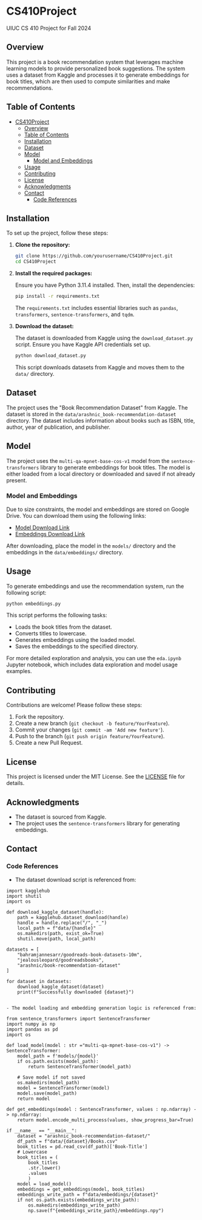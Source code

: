 # CS410Project
UIUC CS 410 Project for Fall 2024

## Overview

This project is a book recommendation system that leverages machine learning models to provide personalized book suggestions. The system uses a dataset from Kaggle and processes it to generate embeddings for book titles, which are then used to compute similarities and make recommendations.

## Table of Contents

- [CS410Project](#cs410project)
  - [Overview](#overview)
  - [Table of Contents](#table-of-contents)
  - [Installation](#installation)
  - [Dataset](#dataset)
  - [Model](#model)
    - [Model and Embeddings](#model-and-embeddings)
  - [Usage](#usage)
  - [Contributing](#contributing)
  - [License](#license)
  - [Acknowledgments](#acknowledgments)
  - [Contact](#contact)
    - [Code References](#code-references)

## Installation

To set up the project, follow these steps:

1. **Clone the repository:**

   ```bash
   git clone https://github.com/yourusername/CS410Project.git
   cd CS410Project
   ```

2. **Install the required packages:**

   Ensure you have Python 3.11.4 installed. Then, install the dependencies:

   ```bash
   pip install -r requirements.txt
   ```

   The `requirements.txt` includes essential libraries such as `pandas`, `transformers`, `sentence-transformers`, and `tqdm`.

3. **Download the dataset:**

   The dataset is downloaded from Kaggle using the `download_dataset.py` script. Ensure you have Kaggle API credentials set up.

   ```bash
   python download_dataset.py
   ```

   This script downloads datasets from Kaggle and moves them to the `data/` directory.

## Dataset

The project uses the "Book Recommendation Dataset" from Kaggle. The dataset is stored in the `data/arashnic_book-recommendation-dataset` directory. The dataset includes information about books such as ISBN, title, author, year of publication, and publisher.

## Model

The project uses the `multi-qa-mpnet-base-cos-v1` model from the `sentence-transformers` library to generate embeddings for book titles. The model is either loaded from a local directory or downloaded and saved if not already present.

### Model and Embeddings

Due to size constraints, the model and embeddings are stored on Google Drive. You can download them using the following links:

- [Model Download Link](https://drive.google.com/temp)
- [Embeddings Download Link](https://drive.google.com/temp)

After downloading, place the model in the `models/` directory and the embeddings in the `data/embeddings/` directory.

## Usage

To generate embeddings and use the recommendation system, run the following script:

```bash
python embeddings.py
```


This script performs the following tasks:

- Loads the book titles from the dataset.
- Converts titles to lowercase.
- Generates embeddings using the loaded model.
- Saves the embeddings to the specified directory.

For more detailed exploration and analysis, you can use the `eda.ipynb` Jupyter notebook, which includes data exploration and model usage examples.

## Contributing

Contributions are welcome! Please follow these steps:

1. Fork the repository.
2. Create a new branch (`git checkout -b feature/YourFeature`).
3. Commit your changes (`git commit -am 'Add new feature'`).
4. Push to the branch (`git push origin feature/YourFeature`).
5. Create a new Pull Request.

## License

This project is licensed under the MIT License. See the [LICENSE](LICENSE) file for details.

## Acknowledgments

- The dataset is sourced from Kaggle.
- The project uses the `sentence-transformers` library for generating embeddings.

## Contact


### Code References

- The dataset download script is referenced from:

```
import kagglehub
import shutil
import os

def download_kaggle_dataset(handle):
    path = kagglehub.dataset_download(handle)
    handle = handle.replace("/", "_")
    local_path = f"data/{handle}"
    os.makedirs(path, exist_ok=True)
    shutil.move(path, local_path)

datasets = [
    "bahramjannesarr/goodreads-book-datasets-10m", 
    "jealousleopard/goodreadsbooks", 
    "arashnic/book-recommendation-dataset"
]

for dataset in datasets: 
    download_kaggle_dataset(dataset)
    print(f"Successfully downloaded {dataset}")


- The model loading and embedding generation logic is referenced from:

from sentence_transformers import SentenceTransformer
import numpy as np
import pandas as pd
import os

def load_model(model : str ="multi-qa-mpnet-base-cos-v1") -> SentenceTransformer: 
    model_path = f'models/{model}'
    if os.path.exists(model_path): 
        return SentenceTransformer(model_path)

    # Save model if not saved
    os.makedirs(model_path)
    model = SentenceTransformer(model)
    model.save(model_path)
    return model 

def get_embeddings(model : SentenceTransformer, values : np.ndarray) -> np.ndarray: 
    return model.encode_multi_process(values, show_progress_bar=True)

if __name__ == "__main__": 
    dataset = "arashnic_book-recommendation-dataset/"
    df_path = f"data/{dataset}/Books.csv"
    book_titles = pd.read_csv(df_path)['Book-Title']
    # Lowercase 
    book_titles = (
        book_titles
        .str.lower()
        .values
        )
    model = load_model()
    embeddings = get_embeddings(model, book_titles)
    embeddings_write_path = f"data/embeddings/{dataset}"
    if not os.path.exists(embeddings_write_path): 
        os.makedirs(embeddings_write_path)
        np.save(f"{embeddings_write_path}/embeddings.npy")
```
